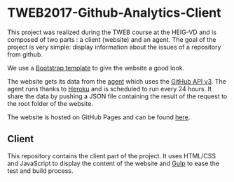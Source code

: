 # TWEB2017-Github-Analytics-Client

This project was realized during the TWEB course at the HEIG-VD and is composed of two parts : a client (website) and an agent. The goal of the project is very simple: display information about the issues of a repository from github.

We use a [Bootstrap template](https://startbootstrap.com/template-categories/all/) to give the website a good look.

The website gets its data from the [agent](https://github.com/danpa32/TWEB2017-Github-Analytics-Server) which uses the [GitHub API v3](https://developer.github.com/v3/). The agent runs thanks to [Heroku](https://developer.github.com/v3/) and is scheduled to run every 24 hours. It share the data by pushing a JSON file containing the result of the request to the root folder of the website.

The website is hosted on GitHub Pages and can be found [here](https://danpa32.github.io/TWEB2017-Github-Analytics-Client/).


## Client

This repository contains the client part of the project. It uses HTML/CSS and JavaScript to display the content of the website and [Gulp](https://gulpjs.com/) to ease the test and build process.
